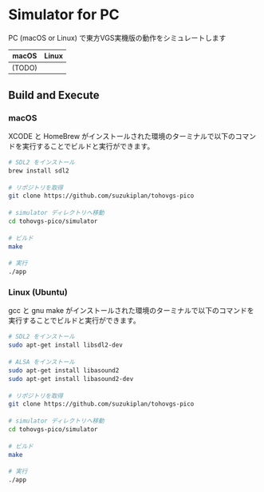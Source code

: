 # Simulator for PC

PC (macOS or Linux) で東方VGS実機版の動作をシミュレートします

|macOS|Linux|
|:-:|:-:|
|(TODO)||![linux.png](./linux.png)|

## Build and Execute

### macOS

XCODE と HomeBrew がインストールされた環境のターミナルで以下のコマンドを実行することでビルドと実行ができます。

```bash
# SDL2 をインストール
brew install sdl2

# リポジトリを取得
git clone https://github.com/suzukiplan/tohovgs-pico

# simulator ディレクトリへ移動
cd tohovgs-pico/simulator

# ビルド
make

# 実行
./app
```

### Linux (Ubuntu)

gcc と gnu make がインストールされた環境のターミナルで以下のコマンドを実行することでビルドと実行ができます。

```bash
# SDL2 をインストール
sudo apt-get install libsdl2-dev

# ALSA をインストール
sudo apt-get install libasound2
sudo apt-get install libasound2-dev

# リポジトリを取得
git clone https://github.com/suzukiplan/tohovgs-pico

# simulator ディレクトリへ移動
cd tohovgs-pico/simulator

# ビルド
make

# 実行
./app
```
